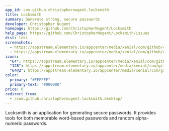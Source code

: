 ```yaml
---
app_id: com.github.christophernugent.locksmith
title: Locksmith
summary: Generate strong, secure passwords
developer: Christopher Nugent
homepage: https://github.com/ChristopherNugent/Locksmith
help_page: https://github.com/ChristopherNugent/Locksmith/issues
dist: loki
screenshots:
  - https://appstream.elementary.io/appcenter/media/xenial/com/github/christophernugent.locksmith/78774D9221CFAD4B364D7C9298644F4F/screenshots/image-1_orig.png
  - https://appstream.elementary.io/appcenter/media/xenial/com/github/christophernugent.locksmith/78774D9221CFAD4B364D7C9298644F4F/screenshots/image-2_orig.png
icons:
  "64": https://appstream.elementary.io/appcenter/media/xenial/com/github/christophernugent.locksmith/78774D9221CFAD4B364D7C9298644F4F/icons/64x64/com.github.christophernugent.locksmith_com.github.christophernugent.locksmith.png
  "128": https://appstream.elementary.io/appcenter/media/xenial/com/github/christophernugent.locksmith/78774D9221CFAD4B364D7C9298644F4F/icons/128x128/com.github.christophernugent.locksmith_com.github.christophernugent.locksmith.png
  "64@2": https://appstream.elementary.io/appcenter/media/xenial/com/github/christophernugent.locksmith/78774D9221CFAD4B364D7C9298644F4F/icons/64x64@2/com.github.christophernugent.locksmith_com.github.christophernugent.locksmith.png
color:
  primary: "#FFFFFF"
  primary-text: "#000000"
price: 0
redirect_from:
  - /com.github.christophernugent.locksmith.desktop/
---
```


<p>Locksmith is an application for generating secure passwords. It provides tools for both memorable word-based passwords and random alpha-numeric passwords.</p>